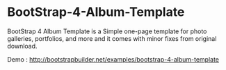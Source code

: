 # BootStrap-4-Album-Template
BootStrap 4 Album Template is a Simple one-page template for photo galleries, portfolios, and more and it comes with minor fixes from original download.

Demo : http://bootstrapbuilder.net/examples/bootstrap-4-album-template